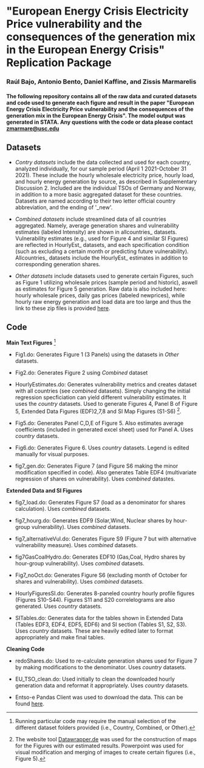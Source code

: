 # "European Energy Crisis Electricity Price vulnerability and the consequences of the generation mix in the European Energy Crisis" Replication Package
### Raúl Bajo, Antonio Bento, Daniel Kaffine, and Zissis Marmarelis

#### The following repository contains all of the raw data and  curated datasets and code used to generate each figure and result in the paper "European Energy Crisis Electricity Price vulnerability and the consequences of the generation mix in the European Energy Crisis". The model output was generated in STATA. Any questions with the code or data please contact zmarmare@usc.edu

## Datasets 

 * *Contry datasets* include the data collected and used for each country, analyzed individually, for our sample period (April 1 2021-October 31 2021). These include the hourly wholesale electricity price, hourly load, and hourly energy generation by source, as described in Supplementary Discussion 2. Included are the individual TSOs of Germany and Norway, in addition to a more basic aggregated dataset for these countries. Datasets are named according to their two letter official country abbreviation, and the ending of '_new'. 

 * *Combined datasets* include streamlined data of all countries aggregated. Namely, average generation shares and vulnerability estimates (labeled Intensity) are shown in allcountries_ datasets. Vulnerability estimates (e.g., used for Figure 4 and similar SI Figures) are reflected in HourlyEst_ datasets, and each specification condition (such as excluding a certain month or predicting future vulnerability). Allcountries_ datasets include the HourlyEst_ estimates in addition to corresponding generation shares.
 
 * *Other datasets* include datasets used to generate certain Figures, such as Figure 1 utilizing wholesale prices (sample period and historic), aswell as estimates for Figure 5 generation. Raw data is also included here: hourly wholesale prices, daily gas prices (labeled newprices), while hourly raw energy generation and load data are too large and thus the link to these zip files is provided [here](https://drive.google.com/drive/folders/1iyNvfgKGQ_N0W-IvbxpxyQ3Im6CjiiJI?usp=sharing).


## Code

**Main Text Figures** [^1] 

 * Fig1.do: Generates Figure 1 (3 Panels) using the datasets in *Other* datasets.
 
 * Fig2.do: Generates Figure 2 using *Combined* dataset
 
 * HourlyEstimates.do: Generates vulnerability metrics and creates dataset with all countries (see *combined* datasets). Simply changing the initial regression specficiation can yield different vulnerability estimates. It uses the *country* datasets. Used to generate Figures 4, Panel B of Figure 5, Extended Data Figures (EDF)2,7,8 and SI Map Figures (S1-S6) [^2].
 
 * Fig5.do: Generates Panel C,D,E of Figure 5. Also estimates average coefficients (included in generated excel sheet) used for Panel A. Uses *country* datasets.
 
 * Fig6.do: Generates Figure 6. Uses *country* datasets. Legend is edited manually for visual purposes.
 
 * fig7_gen.do: Generates Figure 7 (and Figure S6 making the minor modification specified in code). Also generates Table EDF4 (multivariate regression of shares on vulnerability). Uses *combined* datastes.
 
 **Extended Data and SI Figures**
 
 * fig7_load.do: Generates Figure S7 (load as a denominator for shares calculation). Uses *combined* datasets.
 
 * fig7_hourg.do: Generates EDF9 (Solar,Wind, Nuclear shares by hour-group vulnerability). Uses *combined* datasets.
 
 * fig7_alternativeVul.do: Generates Figure S9 (Figure 7 but with alternative vulnerability measure). Uses *combined* datasets.
 
 * fig7GasCoalHydro.do: Generates EDF10 (Gas,Coal, Hydro shares by hour-group vulnerability). Uses *combined* datasets.
 
 * Fig7_noOct.do: Generates Figure S6 (excluding month of October for shares and vulnerability). Uses *combined* datasets.
 
 * HourlyFiguresSI.do: Generates 8-paneled country hourly profile figures (Figures S10-S44). Figures S11 and S20 correlelograms are also generated. Uses *country* datasets.
 
 * SITables.do: Generates data for the tables shown in Extended Data (Tables EDF3, EDF4, EDF5, EDF6) and SI section (Tables S1, S2, S3). Uses *country* datasets. These are heavily edited later to format appropriately and make final tables.
 
 **Cleaning Code**
 
 * redoShares.do: Used to re-calculate generation shares used for Figure 7 by making modifications to the denominator. Uses *country* datasets.
 
 * EU_TSO_clean.do: Used initially to clean the downloaded hourly generation data and reformat it appropriately. Uses *country* datasets.
 
 

 * Entso-e Pandas Client was used to download the data. This can be found [here](https://github.com/EnergieID/entsoe-py).
 
 
 [^1]: Running particular code may require the manual selection of the different dataset folders provided (i.e., Country, Combined, or Other).
 [^2]: The website tool [Datawrapper.de](https://datawrapper.dwcdn.net/B37ic/1/) was used for the construction of maps for the Figures with our estimated results. Powerpoint was used for visual modification and merging of images to create certain figures (i.e., Figure 5).
